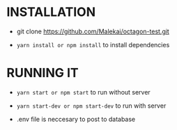 # INSTALLATION

* git clone https://github.com/Malekai/octagon-test.git

* `yarn install or npm install` to install dependencies

# RUNNING IT

* `yarn start or npm start` to run without server

* `yarn start-dev or npm start-dev` to run with server 
- .env file is neccesary to post to database
